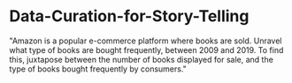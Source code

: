 # Data-Curation-for-Story-Telling
"Amazon is a popular e-commerce platform where books are sold. Unravel what type of books are bought frequently, between 2009 and 2019. To find this, juxtapose between the number of books displayed for sale, and the type of books bought frequently by consumers."
